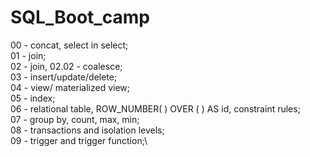 # SQL_Boot_camp
00 - concat, select in select;\
01 - join;\
02 - join, 02.02 - coalesce;\
03 - insert/update/delete;\
04 - view/ materialized view;\
05 - index;\
06 - relational table, ROW_NUMBER( ) OVER ( ) AS id, constraint rules;\
07 - group by, count, max, min;\
08 - transactions and isolation levels;\
09 - trigger and trigger function;\
